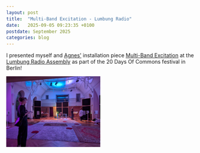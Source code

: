 ```yaml
---
layout: post
title:  "Multi-Band Excitation - Lumbung Radio"
date:   2025-09-05 09:23:35 +0100
postdate: September 2025
categories: blog
---
```


I presented myself and [Agnes'][agnes] installation piece [Multi-Band Excitation][here] at the [Lumbung Radio Assembly][lumbung] as part of the 20 Days Of Commons festival in Berlin!

<a href="/assets/img/multibandexcitation/mbe-lumbung.jpeg"><img src="/assets/img/multibandexcitation/mbe-lumbung.jpeg" height="auto" width="50%"/></a>

[agnes]: https://agnescameron.info/
[benji]: https://www.benjijeffrey.com/
[pco]: https://peckhamchamberorchestra.co.uk/
[here]: https://otherkat.com/rehearsals/2025-08-05-multi---band-excitation-(topolò-workshop).html
[lumbung]:https://lumbungradio.org/